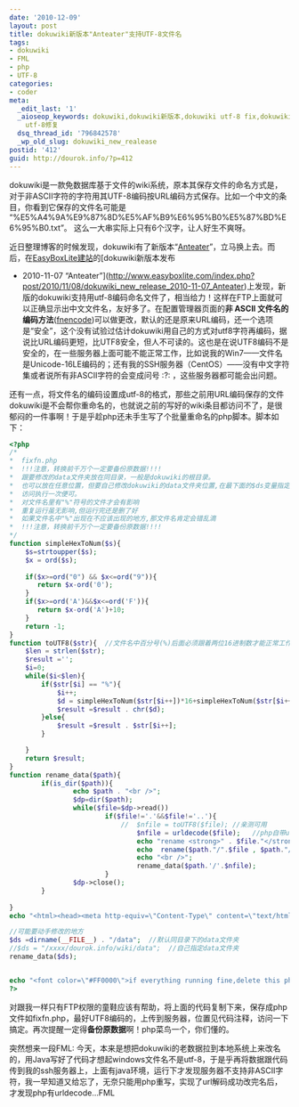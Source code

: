 ```yaml
---
date: '2010-12-09'
layout: post
title: dokuwiki新版本"Anteater"支持UTF-8文件名
tags:
- dokuwiki
- FML
- php
- UTF-8
categories:
- coder
meta:
  _edit_last: '1'
  _aioseop_keywords: dokuwiki,dokuwiki新版本,dokuwiki utf-8 fix,dokuwiki 文件名修复,dokuwiki
    utf-8修复
  dsq_thread_id: '796842578'
  _wp_old_slug: dokuwiki_new_realease
postid: '412'
guid: http://dourok.info/?p=412
---
```

dokuwiki是一款免数据库基于文件的wiki系统，原本其保存文件的命名方式是，对于非ASCII字符的字符用其UTF-8编码按URL编码方式保存。比如一个中文的条目，你看到它保存的文件名可能是
“%E5%A4%9A%E9%87%8D%E5%AF%B9%E6%95%B0%E5%87%BD%E6%95%B0.txt”。
这么一大串实际上只有6个汉字，让人好生不爽呀。

近日整理博客的时候发现，dokuwiki有了新版本“[Anteater](http://www.splitbrain.org/projects/dokuwiki)”，立马换上去。而后，在[EasyBoxLite建站](http://www.easyboxlite.com/index.php?)的[dokuwiki新版本发布
- 2010-11-07
“Anteater”](http://www.easyboxlite.com/index.php?post/2010/11/08/dokuwiki_new_release_2010-11-07_Anteater)上发现，新版的dokuwiki支持用utf-8编码命名文件了，相当给力！这样在FTP上面就可以正确显示出中文文件名，友好多了。在配置管理器页面的**非
ASCII
文件名的编码方法**([fnencode](http://www.dokuwiki.org/config:fnencode))可以做更改，默认的还是原来URL编码，还一个选项是“安全”，这个没有试验过估计dokuwiki用自己的方式对utf8字符再编码，据说比URL编码更短，比UTF8安全，但人不可读的。这也是在说UTF8编码不是安全的，在一些服务器上面可能不能正常工作，比如说我的Win7——文件名是Unicode-16LE编码的；还有我的SSH服务器（CentOS）——没有中文字符集或者说所有非ASCII字符的会变成问号
:?: ，这些服务器都可能会出问题。

还有一点，将文件名的编码设置成utf-8的格式，那些之前用URL编码保存的文件dokuwiki是不会帮你重命名的，也就说之前的写好的wiki条目都访问不了，是很郁闷的一件事啊！于是乎趁php还未手生写了个批量重命名的php脚本。脚本如下：


```php
<?php 
/*  
*  fixfn.php  
*  !!!注意，转换前千万个一定要备份原数据!!!!  
*  跟要修改的data文件夹放在同目录，一般是dokuwiki的根目录。  
*  也可以放在任意位置，但要自己修改dokuwiki的data文件夹位置,在最下面的$ds变量指定  
*  访问执行一次便可。  
*  对文件名里有"%"符号的文件才会有影响  
*  重复运行虽无影响,但运行完还是删了好  
*  如果文件名中"%"出现在不应该出现的地方,那文件名肯定会错乱滴  
*  !!!注意，转换前千万个一定要备份原数据!!!!  
*/
function simpleHexToNum($s){
	$s=strtoupper($s);
	$x = ord($s);
	
    if($x>=ord("0") && $x<=ord("9")){
       return $x-ord('0');
    }
    if($x>=ord('A')&&$x<=ord('F')){
       return $x-ord('A')+10;
    }
    return -1;
}
function toUTF8($str){  //文件名中百分号(%)后面必须跟着两位16进制数才能正常工作  
	$len = strlen($str);
	$result ='';
	$i=0;
	while($i<$len){
		if($str[$i] == "%"){
			$i++;
			$d = simpleHexToNum($str[$i++])*16+simpleHexToNum($str[$i++]); //DIG
			$result =$result . chr($d);
		}else{
			$result =$result . $str[$i++];
		}

	}
	return $result;
}
function rename_data($path){
        if(is_dir($path)){
				echo $path . "<br />";
                $dp=dir($path);
                while($file=$dp->read())
                        if($file!='.'&&$file!='..'){
							//	$nfile = toUTF8($file); //亲测可用  
								$nfile = urldecode($file);   //php自带urldeconde,这个健壮性会好很多吧 ...汗  
								echo "rename <strong>" . $file."</strong> to <strong>" .$nfile . "</strong><br />";
								echo  rename($path."/".$file , $path."/".$nfile)?"<font color=\"#00FF00\">success</font>":"<font color=\"#FF0000\">fail</font>" ;
								echo "<br />";
                                rename_data($path.'/'.$nfile);
						}
                $dp->close();
        }
        
}
echo "<html><head><meta http-equiv=\"Content-Type\" content=\"text/html; charset=UTF-8\"></head>";

//可能要动手修改的地方  
$ds =dirname(__FILE__) . "/data";  //默认同目录下的data文件夹  
//$ds = "/xxxx/dourok.info/wiki/data";  //自己指定data文件夹  
rename_data($ds); 


echo "<font color=\"#FF0000\">if everything running fine,delete this php file</font></html>";
?>
```


对跟我一样只有FTP权限的童鞋应该有帮助，将上面的代码复制下来，保存成php文件如fixfn.php，最好UTF8编码的，上传到服务器，位置见代码注释，访问一下搞定。再次提醒一定得**备份原数据**啊！php菜鸟一个，你们懂的。

突然想来一段FML:
今天，本来是想把dokuwiki的老数据拉到本地系统上来改名的，用Java写好了代码才想起windows文件名不是utf-8，于是乎再将数据跟代码传到我的ssh服务器上，上面有java环境，运行下才发现服务器不支持非ASCII字符，我一早知道又给忘了，无奈只能用php重写，实现了url解码成功改完名后，才发现php有urldecode…FML
